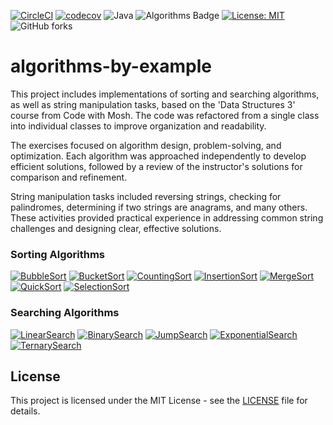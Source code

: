 [![CircleCI](https://dl.circleci.com/status-badge/img/circleci/K6MEbnQdqEgQE7qSJFetp9/CDJnRB9pgU48fFx4BCktbT/tree/main.svg?style=svg&circle-token=CCIPRJ_3jFUj7bb1nopCjVd46BTUG_b38315ec66cd8ddd7fd90724e01bcdc4ef7c83df)](https://dl.circleci.com/status-badge/redirect/circleci/K6MEbnQdqEgQE7qSJFetp9/CDJnRB9pgU48fFx4BCktbT/tree/main)
[![codecov](https://codecov.io/gh/MiroslavKolosnjaji/algorithms-by-example/graph/badge.svg?token=5jSKiQxTQf)](https://codecov.io/gh/MiroslavKolosnjaji/algorithms-by-example)
![Java](https://img.shields.io/badge/Java-17-brightgreen)
![Algorithms Badge](https://img.shields.io/badge/Algorithms-Learning-informational?style=round-square&color=brightgreen)
[![License: MIT](https://img.shields.io/badge/License-MIT-green.svg)](https://opensource.org/licenses/MIT)
![GitHub forks](https://img.shields.io/github/forks/MiroslavKolosnjaji/algorithms-by-example)

# algorithms-by-example

This project includes implementations of sorting and searching algorithms, as well as string manipulation tasks, based on the 'Data Structures 3' course from Code with Mosh.
The code was refactored from a single class into individual classes to improve organization and readability.

The exercises focused on algorithm design, problem-solving, and optimization.
Each algorithm was approached independently to develop efficient solutions, followed by a review of the instructor's solutions for comparison and refinement.

String manipulation tasks included reversing strings, checking for palindromes, determining if two strings are anagrams, and many others.
These activities provided practical experience in addressing common string challenges and designing clear, effective solutions.

### Sorting Algorithms

[![BubbleSort](https://img.shields.io/badge/BubbleSort-%23FF5733?style=for-the-badge&logo=github)](https://github.com/MiroslavKolosnjaji/algorithms-by-example/blob/main/src/main/java/com/myproject/sorting/BubbleSort.java)
[![BucketSort](https://img.shields.io/badge/BucketSort-%23C70039?style=for-the-badge&logo=github)](https://github.com/MiroslavKolosnjaji/algorithms-by-example/blob/main/src/main/java/com/myproject/sorting/BucketSort.java)
[![CountingSort](https://img.shields.io/badge/CountingSort-%23900C3F?style=for-the-badge&logo=github)](https://github.com/MiroslavKolosnjaji/algorithms-by-example/blob/main/src/main/java/com/myproject/sorting/CountingSort.java)
[![InsertionSort](https://img.shields.io/badge/InsertionSort-%23581845?style=for-the-badge&logo=github)](https://github.com/MiroslavKolosnjaji/algorithms-by-example/blob/main/src/main/java/com/myproject/sorting/InsertionSort.java)
[![MergeSort](https://img.shields.io/badge/MergeSort-%23203A60?style=for-the-badge&logo=github)](https://github.com/MiroslavKolosnjaji/algorithms-by-example/blob/main/src/main/java/com/myproject/sorting/MergeSort.java)
[![QuickSort](https://img.shields.io/badge/QuickSort-%23182F50?style=for-the-badge&logo=github)](https://github.com/MiroslavKolosnjaji/algorithms-by-example/blob/main/src/main/java/com/myproject/sorting/QuickSort.java)
[![SelectionSort](https://img.shields.io/badge/SelectionSort-%23102340?style=for-the-badge&logo=github)](https://github.com/MiroslavKolosnjaji/algorithms-by-example/blob/main/src/main/java/com/myproject/sorting/SelectionSort.java)

### Searching Algorithms

[![LinearSearch](https://img.shields.io/badge/LinearSearch-%23FF5733?style=for-the-badge&logo=github)](https://github.com/MiroslavKolosnjaji/algorithms-by-example/blob/main/src/main/java/com/myproject/search/LinearSearch.java)
[![BinarySearch](https://img.shields.io/badge/BinarySearch-%23C70039?style=for-the-badge&logo=github)](https://github.com/MiroslavKolosnjaji/algorithms-by-example/blob/main/src/main/java/com/myproject/search/BinarySearch.java)
[![JumpSearch](https://img.shields.io/badge/JumpSearch-%23900C3F?style=for-the-badge&logo=github)](https://github.com/MiroslavKolosnjaji/algorithms-by-example/blob/main/src/main/java/com/myproject/search/JumpSearch.java)
[![ExponentialSearch](https://img.shields.io/badge/ExponentialSearch-%23581845?style=for-the-badge&logo=github)](https://github.com/MiroslavKolosnjaji/algorithms-by-example/blob/main/src/main/java/com/myproject/search/ExponentialSearch.java)
[![TernarySearch](https://img.shields.io/badge/TernarySearch-%231A5276?style=for-the-badge&logo=github)](https://github.com/MiroslavKolosnjaji/algorithms-by-example/blob/main/src/main/java/com/myproject/search/TernarySearch.java)

## License

This project is licensed under the MIT License - see the [LICENSE](LICENSE) file for details.
